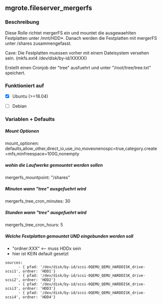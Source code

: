 ## mgrote.fileserver_mergerfs

### Beschreibung
Diese Rolle richtet mergerFS ein und mountet die ausgewaehlten Festplatten unter /mnt/HDD*.
Danach werden die Festplatten mit mergerFS unter /shares zusammengefasst.

Cave: Die Festplatten muessen vorher mit einem Dateisystem versehen sein. (mkfs.ext4 /dev/disk/by-id/XXXXX)

Erstellt einen Cronjob der "tree" ausfuehrt und unter "/root/tree/tree.txt" speichert.

### Funktioniert auf
- [x] Ubuntu (>=18.04)
- [ ] Debian


### Variablen + Defaults
##### Mount Optionen
mount_optionen: defaults,allow_other,direct_io,use_ino,moveonenospc=true,category.create=mfs,minfreespace=100G,nonempty
##### wohin die Laufwerke gemountet werden sollen
mergerfs_mountpoint: "/shares"
##### Minuten wann "tree" ausgefuehrt wird
mergerfs_tree_cron_minutes: 30
##### Stunden wann "tree" ausgefuehrt wird
mergerfs_tree_cron_hours: 5
#####    Welche Festplatten gemountet UND eingebunden werden soll
- "ordner:XXX" <-- muss HDDx sein
- hier ist KEIN default gesetzt

```
sources:
      - { pfad: '/dev/disk/by-id/scsi-0QEMU_QEMU_HARDDISK_drive-scsi1', ordner: 'HDD1'}
      - { pfad: '/dev/disk/by-id/scsi-0QEMU_QEMU_HARDDISK_drive-scsi2', ordner: 'HDD2'}
      - { pfad: '/dev/disk/by-id/scsi-0QEMU_QEMU_HARDDISK_drive-scsi3', ordner: 'HDD3'}
      - { pfad: '/dev/disk/by-id/scsi-0QEMU_QEMU_HARDDISK_drive-scsi4', ordner: 'HDD4'}
```
